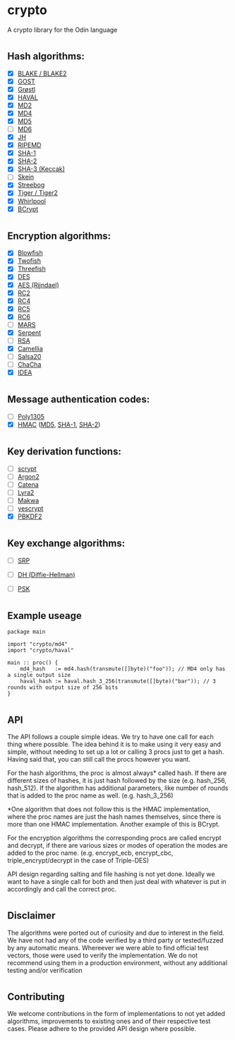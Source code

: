 # crypto
A crypto library for the Odin language

#
## Hash algorithms:

- [x] [BLAKE / BLAKE2](https://en.wikipedia.org/wiki/BLAKE_(hash_function))
- [x] [GOST](https://en.wikipedia.org/wiki/GOST_(hash_function)) 
- [x] [Grøstl](https://en.wikipedia.org/wiki/Gr%C3%B8stl)
- [x] [HAVAL](https://en.wikipedia.org/wiki/HAVAL)
- [x] [MD2](https://en.wikipedia.org/wiki/MD2_(hash_function))
- [x] [MD4](https://en.wikipedia.org/wiki/MD4)
- [x] [MD5](https://en.wikipedia.org/wiki/MD5)
- [ ] [MD6](https://en.wikipedia.org/wiki/MD6)
- [x] [JH](https://en.wikipedia.org/wiki/JH_(hash_function))
- [x] [RIPEMD](https://en.wikipedia.org/wiki/RIPEMD)
- [x] [SHA-1](https://en.wikipedia.org/wiki/SHA-1)
- [x] [SHA-2](https://en.wikipedia.org/wiki/SHA-2)
- [x] [SHA-3 (Keccak)](https://en.wikipedia.org/wiki/SHA-3)
- [ ] [Skein](https://en.wikipedia.org/wiki/Skein_(hash_function))
- [x] [Streebog](https://en.wikipedia.org/wiki/Streebog)
- [x] [Tiger / Tiger2](https://en.wikipedia.org/wiki/Tiger_(hash_function))
- [x] [Whirlpool](https://en.wikipedia.org/wiki/Whirlpool)
- [x] [BCrypt](https://en.wikipedia.org/wiki/Bcrypt)
#
## Encryption algorithms:

- [x] [Blowfish](https://en.wikipedia.org/wiki/Blowfish_(cipher))
- [x] [Twofish](https://en.wikipedia.org/wiki/Twofish)
- [x] [Threefish](https://en.wikipedia.org/wiki/Threefish)
- [x] [DES](https://en.wikipedia.org/wiki/Data_Encryption_Standard)
- [x] [AES (Rijndael)](https://en.wikipedia.org/wiki/Advanced_Encryption_Standard)
- [x] [RC2](https://en.wikipedia.org/wiki/RC2)
- [x] [RC4](https://en.wikipedia.org/wiki/RC4)
- [x] [RC5](https://en.wikipedia.org/wiki/RC5)
- [x] [RC6](https://en.wikipedia.org/wiki/RC6)
- [ ] [MARS](https://en.wikipedia.org/wiki/MARS_(cipher))
- [x] [Serpent](https://en.wikipedia.org/wiki/Serpent_(cipher))
- [ ] [RSA](https://en.wikipedia.org/wiki/RSA_(cryptosystem))
- [x] [Camellia](https://en.wikipedia.org/wiki/Camellia_(cipher))
- [ ] [Salsa20](https://en.wikipedia.org/wiki/Salsa20)
- [ ] [ChaCha](https://en.wikipedia.org/wiki/Salsa20#ChaCha_variant)
- [x] [IDEA](https://en.wikipedia.org/wiki/International_Data_Encryption_Algorithm)
#
## Message authentication codes:

- [ ] [Poly1305](https://en.wikipedia.org/wiki/Poly1305)
- [x] [HMAC](https://en.wikipedia.org/wiki/HMAC) ([MD5](https://en.wikipedia.org/wiki/MD5), [SHA-1](https://en.wikipedia.org/wiki/SHA-1), [SHA-2](https://en.wikipedia.org/wiki/SHA-2))
#
## Key derivation functions:

- [ ] [scrypt](https://en.wikipedia.org/wiki/scrypt)
- [ ] [Argon2](https://en.wikipedia.org/wiki/Argon2)
- [ ] [Catena]()
- [ ] [Lyra2]()
- [ ] [Makwa]()
- [ ] [yescrypt]()
- [X] [PBKDF2](https://en.wikipedia.org/wiki/PBKDF2)
#
## Key exchange algorithms:

- [ ] [SRP](https://en.wikipedia.org/wiki/Secure_Remote_Password_protocol)
- [ ] [DH (Diffie-Hellman)](https://en.wikipedia.org/wiki/Diffie%E2%80%93Hellman_key_exchange)
- [ ] [PSK](https://en.wikipedia.org/wiki/Pre-shared_key)


#
## Example useage

```odin
package main

import "crypto/md4"
import "crypto/haval"

main :: proc() {
    md4_hash   := md4.hash(transmute([]byte)("foo")); // MD4 only has a single output size
    haval_hash := haval.hash_3_256(transmute([]byte)("bar")); // 3 rounds with output size of 256 bits
}
```
#
## API

The API follows a couple simple ideas.
We try to have one call for each thing where possible. The idea behind it is to make using it very easy and simple, without needing to set up a lot or calling 3 procs just to get a hash.
Having said that, you can still call the procs however you want.

For the hash algorithms, the proc is almost always* called hash.
If there are different sizes of hashes, it is just hash followed by the size (e.g. hash_256, hash_512).
If the algorithm has additional parameters, like number of rounds that is added to the proc name as well.
(e.g. hash_3_256)

*One algorithm that does not follow this is the HMAC implementation, where the proc names are just the hash names themselves, since there is more than one HMAC implementation. Another example of this is BCrypt.

For the encryption algorithms the corresponding procs are called encrypt and decrypt, if there are various sizes or modes of operation the modes are added to the proc name. (e.g. encrypt_ecb, encrypt_cbc, triple_encrypt/decrypt in the case of Triple-DES)

API design regarding salting and file hashing is not yet done.
Ideally we want to have a single call for both and then just deal with whatever is put in accordingly and call the correct proc.

#
## Disclaimer

The algorithms were ported out of curiosity and due to interest in the field.
We have not had any of the code verified by a third party or tested/fuzzed by any automatic means.
Whereever we were able to find official test vectors, those were used to verify the implementation.
We do not recommend using them in a production environment, without any additional testing and/or verification

#
## Contributing

We welcome contributions in the form of implementations to not yet added algorithms, improvements to existing ones and of their respective test cases. Please adhere to the provided API design where possible.